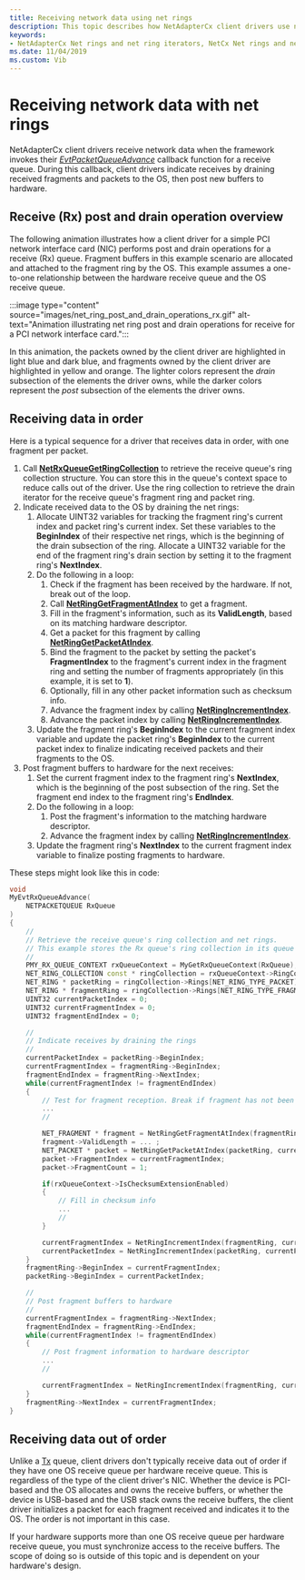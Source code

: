 ```yaml
---
title: Receiving network data using net rings
description: This topic describes how NetAdapterCx client drivers use net rings and net ring iterators to receive network data.
keywords:
- NetAdapterCx Net rings and net ring iterators, NetCx Net rings and net ring iterators, NetAdapterCx PCI devices net ring, NetAdapterCx asynchronous I/O
ms.date: 11/04/2019
ms.custom: Vib
---
```


# Receiving network data with net rings

NetAdapterCx client drivers receive network data when the framework invokes their [*EvtPacketQueueAdvance*](/windows-hardware/drivers/ddi/netpacketqueue/nc-netpacketqueue-evt_packet_queue_advance) callback function for a receive queue. During this callback, client drivers indicate receives by draining received fragments and packets to the OS, then post new buffers to hardware.

## Receive (Rx) post and drain operation overview

The following animation illustrates how a client driver for a simple PCI network interface card (NIC) performs post and drain operations for a receive (Rx) queue. Fragment buffers in this example scenario are allocated and attached to the fragment ring by the OS. This example assumes a one-to-one relationship between the hardware receive queue and the OS receive queue.

:::image type="content" source="images/net_ring_post_and_drain_operations_rx.gif" alt-text="Animation illustrating net ring post and drain operations for receive for a PCI network interface card.":::

In this animation, the packets owned by the client driver are highlighted in light blue and dark blue, and fragments owned by the client driver are highlighted in yellow and orange. The lighter colors represent the *drain* subsection of the elements the driver owns, while the darker colors represent the *post* subsection of the elements the driver owns.

## Receiving data in order

Here is a typical sequence for a driver that receives data in order, with one fragment per packet.

1. Call [**NetRxQueueGetRingCollection**](/windows-hardware/drivers/ddi/netrxqueue/nf-netrxqueue-netrxqueuegetringcollection) to retrieve the receive queue's ring collection structure. You can store this in the queue's context space to reduce calls out of the driver. Use the ring collection to retrieve the drain iterator for the receive queue's fragment ring and packet ring.
2. Indicate received data to the OS by draining the net rings:
    1. Allocate UINT32 variables for tracking the fragment ring's current index and packet ring's current index. Set these variables to the **BeginIndex** of their respective net rings, which is the beginning of the drain subsection of the ring. Allocate a UINT32 variable for the end of the fragment ring's drain section by setting it to the fragment ring's **NextIndex**.
    2. Do the following in a loop:
        1. Check if the fragment has been received by the hardware. If not, break out of the loop.
        2. Call [**NetRingGetFragmentAtIndex**](/windows-hardware/drivers/ddi/ring/nf-ring-netringgetpacketatindex) to get a fragment.
        3. Fill in the fragment's information, such as its **ValidLength**, based on its matching hardware descriptor.
        4. Get a packet for this fragment by calling [**NetRingGetPacketAtIndex**](/windows-hardware/drivers/ddi/ring/nf-ring-netringgetpacketatindex).
        5. Bind the fragment to the packet by setting the packet's **FragmentIndex** to the fragment's current index in the fragment ring and setting the number of fragments appropriately (in this example, it is set to **1**). 
        6. Optionally, fill in any other packet information such as checksum info.
        7. Advance the fragment index by calling  [**NetRingIncrementIndex**](/windows-hardware/drivers/ddi/ring/nf-ring-netringincrementindex).
        7. Advance the packet index by calling  [**NetRingIncrementIndex**](/windows-hardware/drivers/ddi/ring/nf-ring-netringincrementindex).
    3. Update the fragment ring's **BeginIndex** to the current fragment index variable and update the packet ring's **BeginIndex** to the current packet index to finalize indicating received packets and their fragments to the OS.
3. Post fragment buffers to hardware for the next receives:    
    1. Set the current fragment index to the fragment ring's **NextIndex**, which is the beginning of the post subsection of the ring. Set the fragment end index to the fragment ring's **EndIndex**.
    2. Do the following in a loop:
        1. Post the fragment's information to the matching hardware descriptor.
        2. Advance the fragment index by calling  [**NetRingIncrementIndex**](/windows-hardware/drivers/ddi/ring/nf-ring-netringincrementindex).
    3. Update the fragment ring's **NextIndex** to the current fragment index variable to finalize posting fragments to hardware.

These steps might look like this in code:

```cpp
void
MyEvtRxQueueAdvance(
    NETPACKETQUEUE RxQueue
)
{
    //
    // Retrieve the receive queue's ring collection and net rings. 
    // This example stores the Rx queue's ring collection in its queue context space.
    //
    PMY_RX_QUEUE_CONTEXT rxQueueContext = MyGetRxQueueContext(RxQueue);
    NET_RING_COLLECTION const * ringCollection = rxQueueContext->RingCollection;
    NET_RING * packetRing = ringCollection->Rings[NET_RING_TYPE_PACKET];
    NET_RING * fragmentRing = ringCollection->Rings[NET_RING_TYPE_FRAGMENT];
    UINT32 currentPacketIndex = 0;
    UINT32 currentFragmentIndex = 0;
    UINT32 fragmentEndIndex = 0;

    //
    // Indicate receives by draining the rings
    //
    currentPacketIndex = packetRing->BeginIndex;
    currentFragmentIndex = fragmentRing->BeginIndex;
    fragmentEndIndex = fragmentRing->NextIndex;
    while(currentFragmentIndex != fragmentEndIndex)
    {
        // Test for fragment reception. Break if fragment has not been received.
        ...
        //

        NET_FRAGMENT * fragment = NetRingGetFragmentAtIndex(fragmentRing, currentFragmentIndex);
        fragment->ValidLength = ... ;
        NET_PACKET * packet = NetRingGetPacketAtIndex(packetRing, currentPacketIndex);
        packet->FragmentIndex = currentFragmentIndex;
        packet->FragmentCount = 1;

        if(rxQueueContext->IsChecksumExtensionEnabled)
        {
            // Fill in checksum info
            ...
            //
        }        

        currentFragmentIndex = NetRingIncrementIndex(fragmentRing, currentFragmentIndex);
        currentPacketIndex = NetRingIncrementIndex(packetRing, currentPacketIndex);
    }
    fragmentRing->BeginIndex = currentFragmentIndex;
    packetRing->BeginIndex = currentPacketIndex;

    //
    // Post fragment buffers to hardware
    //
    currentFragmentIndex = fragmentRing->NextIndex;
    fragmentEndIndex = fragmentRing->EndIndex;
    while(currentFragmentIndex != fragmentEndIndex)
    {
        // Post fragment information to hardware descriptor
        ...
        //

        currentFragmentIndex = NetRingIncrementIndex(fragmentRing, currentFragmentIndex);
    }
    fragmentRing->NextIndex = currentFragmentIndex;
}
```

## Receiving data out of order

Unlike a [Tx](sending-network-data-with-net-rings.md) queue, client drivers don't typically receive data out of order if they have one OS receive queue per hardware receive queue. This is regardless of the type of the client driver's NIC. Whether the device is PCI-based and the OS allocates and owns the receive buffers, or whether the device is USB-based and the USB stack owns the receive buffers, the client driver initializes a packet for each fragment received and indicates it to the OS. The order is not important in this case.

If your hardware supports more than one OS receive queue per hardware receive queue, you must synchronize access to the receive buffers. The scope of doing so is outside of this topic and is dependent on your hardware's design.
